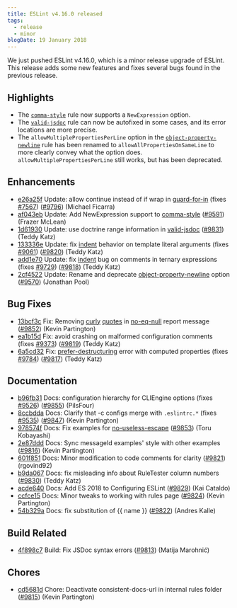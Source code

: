 ```yaml
---
title: ESLint v4.16.0 released
tags:
  - release
  - minor
blogDate: 19 January 2018
---
```


We just pushed ESLint v4.16.0, which is a minor release upgrade of ESLint. This release adds some new features and fixes several bugs found in the previous release.


## Highlights

* The [`comma-style`](/docs/rules/comma-style) rule now supports a `NewExpression` option.
* The [`valid-jsdoc`](/docs/rules/valid-jsdoc) rule can now be autofixed in some cases, and its error locations are more precise.
* The `allowMultiplePropertiesPerLine` option in the [`object-property-newline`](/docs/rules/object-property-newline) rule has been renamed to `allowAllPropertiesOnSameLine` to more clearly convey what the option does. `allowMultiplePropertiesPerLine` still works, but has been deprecated.

## Enhancements


* [e26a25f](https://github.com/eslint/eslint/commit/e26a25f) Update: allow continue instead of if wrap in [guard-for-in](/docs/rules/guard-for-in) (fixes [#7567](https://github.com/eslint/eslint/issues/7567)) ([#9796](https://github.com/eslint/eslint/issues/9796)) (Michael Ficarra)
* [af043eb](https://github.com/eslint/eslint/commit/af043eb) Update: Add NewExpression support to [comma-style](/docs/rules/comma-style) ([#9591](https://github.com/eslint/eslint/issues/9591)) (Frazer McLean)
* [1d61930](https://github.com/eslint/eslint/commit/1d61930) Update: use doctrine range information in [valid-jsdoc](/docs/rules/valid-jsdoc) ([#9831](https://github.com/eslint/eslint/issues/9831)) (Teddy Katz)
* [133336e](https://github.com/eslint/eslint/commit/133336e) Update: fix [indent](/docs/rules/indent) behavior on template literal arguments (fixes [#9061](https://github.com/eslint/eslint/issues/9061)) ([#9820](https://github.com/eslint/eslint/issues/9820)) (Teddy Katz)
* [add1e70](https://github.com/eslint/eslint/commit/add1e70) Update: fix [indent](/docs/rules/indent) bug on comments in ternary expressions (fixes [#9729](https://github.com/eslint/eslint/issues/9729)) ([#9818](https://github.com/eslint/eslint/issues/9818)) (Teddy Katz)
* [2cf4522](https://github.com/eslint/eslint/commit/2cf4522) Update: Rename and deprecate [object-property-newline](/docs/rules/object-property-newline) option ([#9570](https://github.com/eslint/eslint/issues/9570)) (Jonathan Pool)




## Bug Fixes


* [13bcf3c](https://github.com/eslint/eslint/commit/13bcf3c) Fix: Removing [curly](/docs/rules/curly) [quotes](/docs/rules/quotes) in [no-eq-null](/docs/rules/no-eq-null) report message ([#9852](https://github.com/eslint/eslint/issues/9852)) (Kevin Partington)
* [ea1b15d](https://github.com/eslint/eslint/commit/ea1b15d) Fix: avoid crashing on malformed configuration comments (fixes [#9373](https://github.com/eslint/eslint/issues/9373)) ([#9819](https://github.com/eslint/eslint/issues/9819)) (Teddy Katz)
* [6a5cd32](https://github.com/eslint/eslint/commit/6a5cd32) Fix: [prefer-destructuring](/docs/rules/prefer-destructuring) error with computed properties (fixes [#9784](https://github.com/eslint/eslint/issues/9784)) ([#9817](https://github.com/eslint/eslint/issues/9817)) (Teddy Katz)




## Documentation


* [b96fb31](https://github.com/eslint/eslint/commit/b96fb31) Docs: configuration hierarchy for CLIEngine options (fixes [#9526](https://github.com/eslint/eslint/issues/9526)) ([#9855](https://github.com/eslint/eslint/issues/9855)) (PiIsFour)
* [8ccbdda](https://github.com/eslint/eslint/commit/8ccbdda) Docs: Clarify that -c configs merge with `.eslintrc.*` (fixes [#9535](https://github.com/eslint/eslint/issues/9535)) ([#9847](https://github.com/eslint/eslint/issues/9847)) (Kevin Partington)
* [978574f](https://github.com/eslint/eslint/commit/978574f) Docs: Fix examples for [no-useless-escape](/docs/rules/no-useless-escape) ([#9853](https://github.com/eslint/eslint/issues/9853)) (Toru Kobayashi)
* [2e87ddd](https://github.com/eslint/eslint/commit/2e87ddd) Docs: Sync messageId examples' style with other examples ([#9816](https://github.com/eslint/eslint/issues/9816)) (Kevin Partington)
* [601f851](https://github.com/eslint/eslint/commit/601f851) Docs: Minor modification to code comments for clarity ([#9821](https://github.com/eslint/eslint/issues/9821)) (rgovind92)
* [b9da067](https://github.com/eslint/eslint/commit/b9da067) Docs: fix misleading info about RuleTester column numbers ([#9830](https://github.com/eslint/eslint/issues/9830)) (Teddy Katz)
* [acde640](https://github.com/eslint/eslint/commit/acde640) Docs: Add ES 2018 to Configuring ESLint ([#9829](https://github.com/eslint/eslint/issues/9829)) (Kai Cataldo)
* [ccfce15](https://github.com/eslint/eslint/commit/ccfce15) Docs: Minor tweaks to working with rules page ([#9824](https://github.com/eslint/eslint/issues/9824)) (Kevin Partington)
* [54b329a](https://github.com/eslint/eslint/commit/54b329a) Docs: fix substitution of {{ name }} ([#9822](https://github.com/eslint/eslint/issues/9822)) (Andres Kalle)






## Build Related


* [4f898c7](https://github.com/eslint/eslint/commit/4f898c7) Build: Fix JSDoc syntax errors ([#9813](https://github.com/eslint/eslint/issues/9813)) (Matija Marohnić)




## Chores


* [cd5681d](https://github.com/eslint/eslint/commit/cd5681d) Chore: Deactivate consistent-docs-url in internal rules folder ([#9815](https://github.com/eslint/eslint/issues/9815)) (Kevin Partington)
